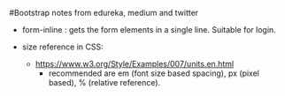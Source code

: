 #Bootstrap notes from edureka, medium and twitter

* form-inline : gets the form elements in a single line. Suitable for login.

* size reference in CSS:
  * https://www.w3.org/Style/Examples/007/units.en.html
    * recommended are em (font size based spacing), px (pixel based), % (relative reference).
